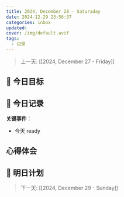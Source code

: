 ```yaml
---
title: 2024, December 28 - Saturaday
date: 2024-12-29 23:56:37
categories: inbox
updated: 
cover: /img/default.avif
tags:
  - 记录
---
```


> 上一天: [[2024, December 27 - Friday]]
## 🌟 今日目标 



## 📝 今日记录

**关键事件**：
- 今天 ready

心得体会
- 

## 🔮 明日计划


> 下一天:  [[2024, December 29 - Sunday]]
